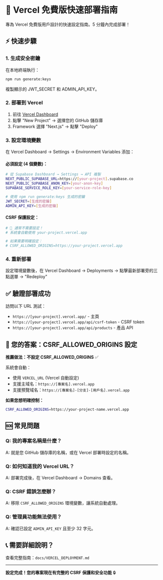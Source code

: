 # 🚀 Vercel 免費版快速部署指南

專為 Vercel 免費版用戶設計的快速設定指南。5 分鐘內完成部署！

## ⚡ 快速步驟

### 1. 生成安全密鑰
在本地終端執行：
```bash
npm run generate:keys
```
複製顯示的 JWT_SECRET 和 ADMIN_API_KEY。

### 2. 部署到 Vercel
1. 前往 [Vercel Dashboard](https://vercel.com/dashboard)
2. 點擊 "New Project" → 選擇您的 GitHub 儲存庫
3. Framework 選擇 "Next.js" → 點擊 "Deploy"

### 3. 設定環境變數
在 Vercel Dashboard → Settings → Environment Variables 添加：

#### 必須設定 (4 個變數)：
```bash
# 從 Supabase Dashboard → Settings → API 複製
NEXT_PUBLIC_SUPABASE_URL=https://[your-project].supabase.co
NEXT_PUBLIC_SUPABASE_ANON_KEY=[your-anon-key]
SUPABASE_SERVICE_ROLE_KEY=[your-service-role-key]

# 使用 npm run generate:keys 生成的密鑰
JWT_SECRET=[生成的密鑰]
ADMIN_API_KEY=[生成的密鑰]
```

#### CSRF 保護設定：
```bash
# 🌟 通常不需要設定！
# 系統會自動使用 your-project.vercel.app

# 如果需要明確設定：
# CSRF_ALLOWED_ORIGINS=https://your-project.vercel.app
```

### 4. 重新部署
設定環境變數後，在 Vercel Dashboard → Deployments → 點擊最新部署旁的三點選單 → "Redeploy"

## ✅ 驗證部署成功

訪問以下 URL 測試：
- `https://[your-project].vercel.app/` - 主頁
- `https://[your-project].vercel.app/api/csrf-token` - CSRF token
- `https://[your-project].vercel.app/api/products` - 產品 API

## 🎯 您的答案：CSRF_ALLOWED_ORIGINS 設定

**推薦做法：不設定 CSRF_ALLOWED_ORIGINS** ✅

系統會自動：
- 使用 `VERCEL_URL` (Vercel 自動設定)
- 支援主域名：`https://[專案名].vercel.app`
- 支援預覽域名：`https://[專案名]-[分支]-[用戶名].vercel.app`

**如果您想明確控制：**
```bash
CSRF_ALLOWED_ORIGINS=https://your-project-name.vercel.app
```

## 🆘 常見問題

### Q: 我的專案名稱是什麼？
A: 就是您 GitHub 儲存庫的名稱，或在 Vercel 部署時設定的名稱。

### Q: 如何知道我的 Vercel URL？
A: 部署完成後，在 Vercel Dashboard → Domains 查看。

### Q: CSRF 錯誤怎麼辦？
A: 移除 `CSRF_ALLOWED_ORIGINS` 環境變數，讓系統自動處理。

### Q: 管理員功能無法使用？
A: 確認已設定 `ADMIN_API_KEY` 且至少 32 字元。

## 📞 需要詳細說明？
查看完整指南：`docs/VERCEL_DEPLOYMENT.md`

---
**設定完成！您的專案現在有完整的 CSRF 保護和安全功能** 🔒
